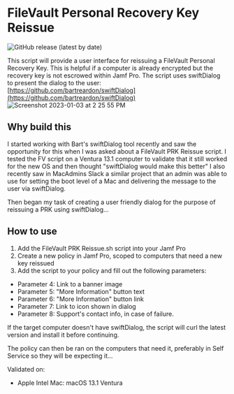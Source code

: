 # FileVault Personal Recovery Key Reissue
![GitHub release (latest by date)](https://img.shields.io/github/v/release/robjschroeder/FileVault-Personal-Recovery-Key-Reissue?display_name=tag)

This script will provide a user interface for reissuing a FileVault Personal Recovery Key. This is helpful if a computer is already encrypted but the recovery key is not escrowed within Jamf Pro. The script uses swiftDialog to present the dialog to the user: [https://github.com/bartreardon/swiftDialog](https://github.com/bartreardon/swiftDialog)
![Screenshot 2023-01-03 at 2 25 55 PM](https://user-images.githubusercontent.com/23343243/210449773-1fec1696-8bc4-4c02-ab46-0c250d1f778b.png)

## Why build this
I started working with Bart's swiftDialog tool recently and saw the opportunity for this when I was asked about a FileVault PRK Reissue script. I tested the FV script on a Ventura 13.1 computer to validate that it still worked for the new OS and then thought "swiftDialog would make this better" I also recently saw in MacAdmins Slack a similar project that an admin was able to use for setting the boot level of a Mac and delivering the message to the user via swiftDialog. 

Then began my task of creating a user friendly dialog for the purpose of reissuing a PRK using swiftDialog...

## How to use
1. Add the FileVault PRK Reissue.sh script into your Jamf Pro
2. Create a new policy in Jamf Pro, scoped to computers that need a new key reissued
3. Add the script to your policy and fill out the following parameters:
- Parameter 4: Link to a banner image
- Parameter 5: "More Information" button text
- Parameter 6: "More Information" button link
- Parameter 7: Link to icon shown in dialog
- Parameter 8: Support's contact info, in case of failure.

If the target computer doesn't have swiftDialog, the script will curl the latest version and install it before continuing. 

The policy can then be ran on the computers that need it, preferably in Self Service so they will be expecting it...

Validated on:
- Apple Intel Mac: macOS 13.1 Ventura
